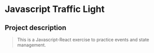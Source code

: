 # Javascript Traffic Light

## Project description

> This is a Javascript-React exercise to practice events and state management.
